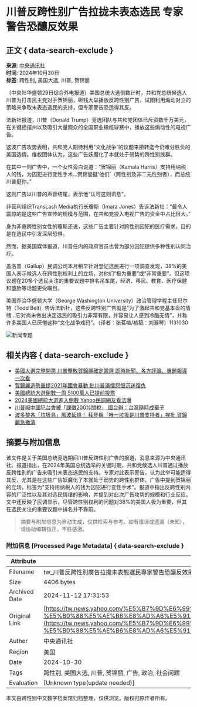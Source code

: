 # 川普反跨性别广告拉拢未表态选民 专家警告恐釀反效果

## 正文 { data-search-exclude }


**来源**: [中央通讯社](https://tw.news.yahoo.com/topic/us-election/)  
**时间**: 2024年10月30日  
**标签**: 跨性别, 美国大选, 川普, 贺锦丽  

（中央社华盛顿29日综合外电报道）美国总统大选倒数计时，共和党总统候选人川普为打击民主党对手贺锦丽，砸钱大举播放反跨性别广告，试图利用煽动对立的策略来争取未表态选民的支持，但专家警告恐适得其反。

法新社报道，川普（Donald Trump）竞选团队与共和党团体已斥资数千万美元，在关键摇摆州以及吸引大量观众的全国职业橄榄球赛中，播放这些煽动性的电视广告。

这波广告攻势表明，共和党人期待利用“文化战争”的议题来扭转迄今仍难分胜负的美国选情。维权团体认为，这些广告妖魔化了本就处于弱势的跨性别族群。

在其中一则广告中，一个女性旁白说道：“贺锦丽（Kamala Harris）支持用纳税人的钱，为囚犯进行变性手术…贺锦丽挺‘他们’（跨性别及非二元性别者），而总统川普挺你。”

这则广告以川普的声音结尾，表示他“认可这则讯息”。

非营利组织TransLash Media执行长瓊斯（Imara Jones）告诉法新社：“最令人震惊的是这些广告宣传的规模与范围，在共和党投入电视广告的资金中占比很大。”

身为非裔跨性别女性的瓊斯还说，这些广告主要针对跨性别囚犯的医疗需求，目的是在选民中引发深层恐惧。

然而，据美国媒体报道，川普任内的政府官员也曾为部分囚犯提供多种性别认同治疗。

盖洛普（Gallup）民调公司本月稍早针对登记选民进行一项调查发现，38%的美国人表示候选人在跨性别权利上的立场，对他们“极为重要”或“非常重要”。但这项议题在20多个选民关注的重要议题中排名吊车尾，经济、移民、教育、医疗保健和堕胎等话题更受瞩目。

美国乔治华盛顿大学（George Washington University）政治管理学程主任贝尔特（Todd Belt）告诉法新社，这些反跨性别广告就是“为了激起共和党基本盘的情绪…它对尚未做出决定选民的吸引力非常有限，并容易让人感到冷酷无情”，并称许多美国人已厌倦这种“文化战争戏码”。（译者：张茗喧/核稿：刘淑琴）1131030

![新闻专题](https://s.yimg.com/bt/api/res/1.2/JuE8YX2tZkMDjNFl1D1Lag--~B/Zmk9ZmlsbDtweW9mZj01MDtweG9mZj01MDt3PTUxNDtoPTI4ODthcHBpZD15dGFjaHlvbg--/https://s.yimg.com/cv/apiv2/twnews/uselection2024-mobile.png.cf.webp)

## 相关内容 { data-search-exclude }

- [美國大選完整開票 川普擊敗賀錦麗確定當選 即時新聞、各方評論、專題報導一次看](https://tw.news.yahoo.com/topic/us-election)
- [賀錦麗造勢重提2021年國會暴動 批川普滿懷怨恨沉迷復仇](https://tw.news.yahoo.com/%E8%B3%80%E9%8C%A6%E9%BA%97%E9%80%A0%E5%8B%A2%E9%87%8D%E6%8F%902021%E5%B9%B4%E5%9C%8B%E6%9C%83%E6%9A%B4%E5%8B%95-%E6%89%B9%E5%B7%9D%E6%99%AE%E6%BB%BF%E6%87%B6%E6%80%A8%E6%81%A8%E6%B2%88%E8%BF%B7%E5%BE%A9%E4%BB%87-023256256.html)
- [美國總統大選倒數一周 5100萬人已提前投票](https://tw.news.yahoo.com/%E7%BE%8E%E5%9C%8B%E7%B8%BD%E7%B5%B1%E5%A4%A7%E9%81%B8%E5%80%92%E6%95%B8-%E9%80%B1-5100%E8%90%AC%E4%BA%BA%E5%B7%B2%E6%8F%90%E5%89%8D%E6%8A%95%E7%A5%A8-054428196.html)
- [2024美國總統大選進入倒數 Yahoo民調網友看法曝](https://tw.news.yahoo.com/2024%E7%BE%8E%E5%9C%8B%E7%B8%BD%E7%B5%B1%E5%A4%A7%E9%81%B8%E9%80%B2%E5%85%A5%E5%80%92%E6%95%B8-yahoo%E6%B0%91%E8%AA%BF%E7%B6%B2%E5%8F%8B%E7%9C%8B%E6%B3%95%E6%9B%9D-030339524.html)
- [川普喊中國犯台會被「課徵200%關稅」 國台辦：台灣隨時成棄子](https://tw.news.yahoo.com/%E5%B7%9D%E6%99%AE%E5%96%8A%E4%B8%AD%E5%9C%8B%E7%8A%AF%E5%8F%B0%E6%9C%83%E8%A2%AB-%E8%AA%B2%E5%BE%B5200-%E9%97%9C%E7%A8%85-%E5%9C%8B%E5%8F%B0%E8%BE%A6-%E5%8F%B0%E7%81%A3%E9%9A%A8%E6%99%82%E6%88%90%E6%A3%84%E5%AD%90-045930353.html)
- [波多黎各「垃圾島」風波延燒！ 拜登稱「唯一垃圾是川普支持者」挨批 賀錦麗急撇清](https://tw.news.yahoo.com/%E6%B3%A2%E5%A4%9A%E9%BB%8E%E5%90%88-%E5%9E%83%E5%9C%BE%E5%B3%B6-%E9%A2%A8%E6%B3%A2%E5%BB%B6%E7%87%92-%E6%8B%9C%E7%99%BB%E7%A8%B1-%E5%94%AF-053303132.html)
<!-- tcd_original_link https://tw.news.yahoo.com/%E5%B7%9D%E6%99%AE%E5%8F%8D%E8%B7%A8%E6%80%A7%E5%88%A5%E5%BB%A3%E5%91%8A%E6%8B%89%E6%94%8F%E6%9C%AA%E8%A1%A8%E6%85%8B%E9%81%B8%E6%B0%91-%E5%B0%88%E5%AE%B6%E8%AD%A6%E5%91%8A%E6%81%90%E9%87%80%E5%8F%8D%E6%95%88%E6%9E%9C-072631554.html -->
## 摘要与附加信息

<!-- tcd_abstract -->
该文件是关于美国总统竞选期间川普反跨性别广告的报道，消息来源为中央通讯社。报道指出，在2024年美国总统选举的关键时期，共和党候选人川普通过播放反跨性别的广告来吸引未表态选民的支持。专家对此表示警告，认为此举可能适得其反，尤其是在这些广告妖魔化了本就处于弱势的跨性别群体。广告中提到贺锦丽的立场，标签为"支持用纳税人的钱为囚犯进行变性手术"。报道中指出反跨性别内容的广泛性以及其对选民情绪的影响，并提到对此次广告攻势的规模和行业反应。文中还反映了民调显示，尽管跨性别权利的问题对38%的美国人极为重要，但其在选民关注的重要议题中排名并不靠前。
<!-- tcd_abstract_end -->

> 摘要与附加信息为自动生成，仅供检索与参考。如有错误或遗漏（未知），请协助编辑指正，不胜感激。

### 附加信息 [Processed Page Metadata] { data-search-exclude }

| Attribute       | Value                                  |
|-----------------|----------------------------------------|
| Filename        | tw_川普反跨性別廣告拉攏未表態選民專家警告恐釀反效果_-_Yahoo奇摩新聞.md                             |
| Size            | 4406 bytes                           |
| Archived Date   | 2024-11-12 17:31:53                             |
| Original Link   | [https://tw.news.yahoo.com/%E5%B7%9D%E6%99%AE%E5%8F%8D%E8%B7%A8%E6%80%A7%E5%88%A5%E5%BB%A3%E5%91%8A%E6%8B%89%E6%94%8F%E6%9C%AA%E8%A1%A8%E6%85%8B%E9%81%B8%E6%B0%91-%E5%B0%88%E5%AE%B6%E8%AD%A6%E5%91%8A%E6%81%90%E9%87%80%E5%8F%8D%E6%95%88%E6%9E%9C-072631554.html](https://tw.news.yahoo.com/%E5%B7%9D%E6%99%AE%E5%8F%8D%E8%B7%A8%E6%80%A7%E5%88%A5%E5%BB%A3%E5%91%8A%E6%8B%89%E6%94%8F%E6%9C%AA%E8%A1%A8%E6%85%8B%E9%81%B8%E6%B0%91-%E5%B0%88%E5%AE%B6%E8%AD%A6%E5%91%8A%E6%81%90%E9%87%80%E5%8F%8D%E6%95%88%E6%9E%9C-072631554.html)                       |
| Author          | 中央通讯社                               |
| Region          | 美国                               |
| Date            | 2024-10-30                                 |
| Tags            | 跨性别, 美国大选, 川普, 贺锦丽, 广告, 政治, 社会问题                                 |
| Evaluation            | [Unknown type(update needed)]                                 |
<!-- tcd_table_end -->

本文由跨性别中文数字档案馆归档整理，仅供浏览。版权归原作者所有。
